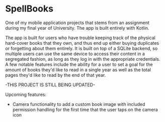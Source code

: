 # SpellBooks

One of my mobile application projects that stems from an assignment during my final year of University.  The app is built entirely with Kotlin.


The app is built for users who have trouble keeping track of the physical hard-cover books that they own, and thus end up either buying duplicates or forgetting about them entirely.  It is built on top of a SQLite backend, so multiple users can use the same device to access their content in a segregated fashion, as long as they log in with the appropriate credentials.  A few notable features include the ability for a user to set a goal for the amount of books they'd like to read in a single year as well as the total pages they'd like to read by the end of that year.

-THIS PROJECT IS STILL BEING UPDATED-

Upcoming features:
* Camera functionality to add a custom book image with included permission handling for the first time that the user taps on the camera icon
